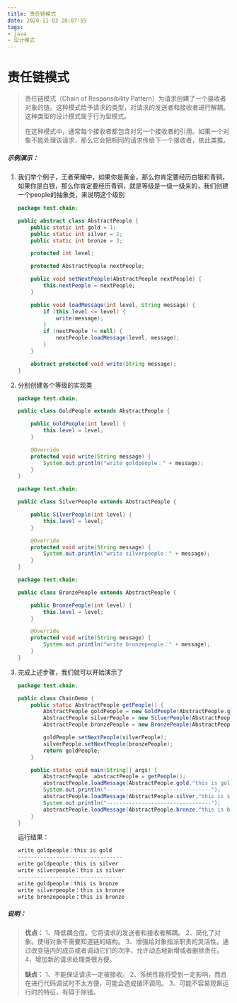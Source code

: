 ```yaml
---
title: 责任链模式
date: 2020-11-03 20:07:55
tags:
- java
- 设计模式
---
```


# 责任链模式

>责任链模式（Chain of Responsibility Pattern）为请求创建了一个接收者对象的链。这种模式给予请求的类型，对请求的发送者和接收者进行解耦。这种类型的设计模式属于行为型模式。
>
>在这种模式中，通常每个接收者都包含对另一个接收者的引用。如果一个对象不能处理该请求，那么它会把相同的请求传给下一个接收者，依此类推。

##### 示例演示：

1. 我们举个例子，王者荣耀中，如果你是黄金，那么你肯定要经历白银和青铜，如果你是白银，那么你肯定要经历青铜，就是等级是一级一级来的，我们创建一个people的抽象类，来说明这个级别

   ```java
   package test.chain;
   
   public abstract class AbstractPeople {
       public static int gold = 1;
       public static int silver = 2;
       public static int bronze = 3;
   
       protected int level;
   
       protected AbstractPeople nextPeople;
   
       public void setNextPeople(AbstractPeople nextPeople) {
           this.nextPeople = nextPeople;
       }
   
       public void loadMessage(int level, String message) {
           if (this.level <= level) {
               write(message);
           }
           if (nextPeople != null) {
               nextPeople.loadMessage(level, message);
           }
       }
   
       abstract protected void write(String message);
   }
   ```

2. 分别创建各个等级的实现类

   ```java
   package test.chain;
   
   public class GoldPeople extends AbstractPeople {
   
       public GoldPeople(int level) {
           this.level = level;
       }
   
       @Override
       protected void write(String message) {
           System.out.println("write goldpeople：" + message);
       }
   }
   ```

   ```java
   package test.chain;
   
   public class SilverPeople extends AbstractPeople {
   
       public SilverPeople(int level) {
           this.level = level;
       }
   
       @Override
       protected void write(String message) {
           System.out.println("write silverpeople：" + message);
       }
   }
   ```

   ```java
   package test.chain;
   
   public class BronzePeople extends AbstractPeople {
   
       public BronzePeople(int level) {
           this.level = level;
       }
   
       @Override
       protected void write(String message) {
           System.out.println("write bronzepeople：" + message);
       }
   }
   ```

3. 完成上述步骤，我们就可以开始演示了

   ```java
   package test.chain;
   
   public class ChainDemo {
       public static AbstractPeople getPeople() {
           AbstractPeople goldPeople = new GoldPeople(AbstractPeople.gold);
           AbstractPeople silverPeople = new SilverPeople(AbstractPeople.silver);
           AbstractPeople bronzePeople = new BronzePeople(AbstractPeople.bronze);
   
           goldPeople.setNextPeople(silverPeople);
           silverPeople.setNextPeople(bronzePeople);
           return goldPeople;
       }
   
       public static void main(String[] args) {
           AbstractPeople  abstractPeople = getPeople();
           abstractPeople.loadMessage(AbstractPeople.gold,"this is gold");
           System.out.println("---------------------------------");
           abstractPeople.loadMessage(AbstractPeople.silver,"this is silver");
           System.out.println("---------------------------------");
           abstractPeople.loadMessage(AbstractPeople.bronze,"this is bronze");
       }
   }
   ```

   运行结果：

   ```java
   write goldpeople：this is gold
   ---------------------------------
   write goldpeople：this is silver
   write silverpeople：this is silver
   ---------------------------------
   write goldpeople：this is bronze
   write silverpeople：this is bronze
   write bronzepeople：this is bronze
   ```

##### 说明：

>**优点：** 1、降低耦合度。它将请求的发送者和接收者解耦。 2、简化了对象。使得对象不需要知道链的结构。 3、增强给对象指派职责的灵活性。通过改变链内的成员或者调动它们的次序，允许动态地新增或者删除责任。 4、增加新的请求处理类很方便。
>
>**缺点：** 1、不能保证请求一定被接收。 2、系统性能将受到一定影响，而且在进行代码调试时不太方便，可能会造成循环调用。 3、可能不容易观察运行时的特征，有碍于除错。
